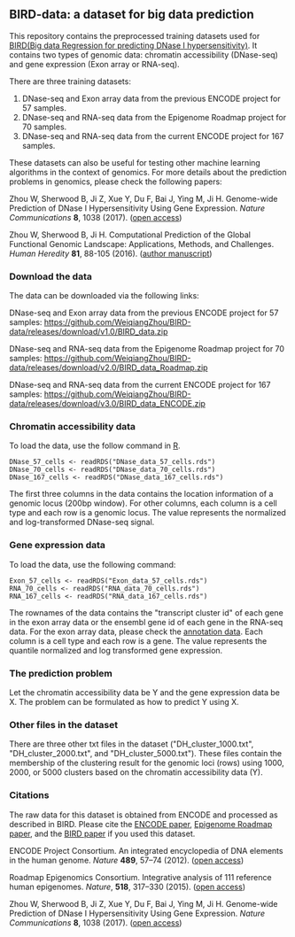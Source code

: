 ## BIRD-data: a dataset for big data prediction

This repository contains the preprocessed training datasets used for [BIRD(Big data Regression for predicting DNase I hypersensitivity)](https://github.com/WeiqiangZhou/BIRD). It contains two types of genomic data: chromatin accessibility (DNase-seq) and gene expression (Exon array or RNA-seq). 

There are three training datasets:
1. DNase-seq and Exon array data from the previous ENCODE project for 57 samples.
2. DNase-seq and RNA-seq data from the Epigenome Roadmap project for 70 samples.
3. DNase-seq and RNA-seq data from the current ENCODE project for 167 samples.

These datasets can also be useful for testing other machine learning algorithms in the context of genomics. For more details about the prediction problems in genomics, please check the following papers:

Zhou W, Sherwood B, Ji Z, Xue Y, Du F, Bai J, Ying M, Ji H. Genome-wide Prediction of DNase I Hypersensitivity Using Gene Expression. _Nature Communications_ **8**, 1038 (2017). ([open access](https://www.nature.com/articles/s41467-017-01188-x))

Zhou W, Sherwood B, Ji H. Computational Prediction of the Global Functional Genomic Landscape: Applications, Methods, and Challenges. _Human Heredity_ **81**, 88-105 (2016). ([author manuscript](https://www.ncbi.nlm.nih.gov/pmc/articles/PMC5599299/pdf/nihms904916.pdf))

### Download the data
The data can be downloaded via the following links:

DNase-seq and Exon array data from the previous ENCODE project for 57 samples:
https://github.com/WeiqiangZhou/BIRD-data/releases/download/v1.0/BIRD_data.zip

DNase-seq and RNA-seq data from the Epigenome Roadmap project for 70 samples:
https://github.com/WeiqiangZhou/BIRD-data/releases/download/v2.0/BIRD_data_Roadmap.zip

DNase-seq and RNA-seq data from the current ENCODE project for 167 samples:
https://github.com/WeiqiangZhou/BIRD-data/releases/download/v3.0/BIRD_data_ENCODE.zip

### Chromatin accessibility data
To load the data, use the follow command in [R](https://www.r-project.org).
```
DNase_57_cells <- readRDS("DNase_data_57_cells.rds")
DNase_70_cells <- readRDS("DNase_data_70_cells.rds")
DNase_167_cells <- readRDS("DNase_data_167_cells.rds")
```
The first three columns in the data contains the location information of a genomic locus (200bp window). For other columns, each column is a cell type and each row is a genomic locus. The value represents the normalized and log-transformed DNase-seq signal.

### Gene expression data
To load the data, use the following command:
```
Exon_57_cells <- readRDS("Exon_data_57_cells.rds")
RNA_70_cells <- readRDS("RNA_data_70_cells.rds")
RNA_167_cells <- readRDS("RNA_data_167_cells.rds")
```
The rownames of the data contains the "transcript cluster id" of each gene in the exon array data or the ensembl gene id of each gene in the RNA-seq data. For the exon array data, please check the [annotation data](http://www.affymetrix.com/Auth/analysis/downloads/na33/wtexon/HuEx-1_0-st-v2.na33.1.hg19.probeset.csv.zip). Each column is a cell type and each row is a gene. The value represents the quantile normalized and log transformed gene expression.

### The prediction problem
Let the chromatin accessibility data be Y and the gene expression data be X. The problem can be formulated as how to predict Y using X.

### Other files in the dataset
There are three other txt files in the dataset ("DH_cluster_1000.txt", "DH_cluster_2000.txt", and "DH_cluster_5000.txt"). These files contain the membership of the clustering result for the genomic loci (rows) using 1000, 2000, or 5000 clusters based on the chromatin accessibility data (Y). 

### Citations
The raw data for this dataset is obtained from ENCODE and processed as described in BIRD. Please cite the [ENCODE paper](https://www.nature.com/articles/nature11247), [Epigenome Roadmap paper](https://www.nature.com/articles/nature14248), and the [BIRD paper](https://www.nature.com/articles/s41467-017-01188-x) if you used this dataset.

ENCODE Project Consortium. An integrated encyclopedia of DNA elements in the human genome. _Nature_ **489**, 57–74 (2012). ([open access](https://www.nature.com/articles/nature11247))

Roadmap Epigenomics Consortium. Integrative analysis of 111 reference human epigenomes. _Nature_, **518**, 317–330 (2015). ([open access](https://www.nature.com/articles/nature14248))

Zhou W, Sherwood B, Ji Z, Xue Y, Du F, Bai J, Ying M, Ji H. Genome-wide Prediction of DNase I Hypersensitivity Using Gene Expression. _Nature Communications_ **8**, 1038 (2017). ([open access](https://www.nature.com/articles/s41467-017-01188-x))





